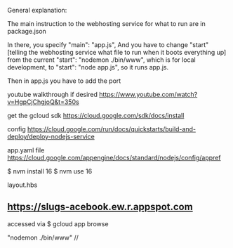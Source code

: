 General explanation:

The main instruction to the webhosting service for what to run are in package.json

In there, you specify "main": "app.js",
And you have to change "start" [telling the webhosting service what file to run when it boots everything up] from the current "start": "nodemon ./bin/www", which is for local development, to "start": "node app.js", so it runs app.js.

Then in app.js you have to add the port

youtube walkthrough if desired
https://www.youtube.com/watch?v=HgpCjChgjoQ&t=350s

get the gcloud sdk
https://cloud.google.com/sdk/docs/install

config
https://cloud.google.com/run/docs/quickstarts/build-and-deploy/deploy-nodejs-service

app.yaml file
https://cloud.google.com/appengine/docs/standard/nodejs/config/appref

$ nvm install 16
$ nvm use 16

layout.hbs

<meta name="google-site-verification" content="5_9yO4V7MqcLuKWksbKBWstpQ5Oy90pzNNF3gd1Vu6E" />

## https://slugs-acebook.ew.r.appspot.com

accessed via
$ gcloud app browse

"nodemon ./bin/www"
//
